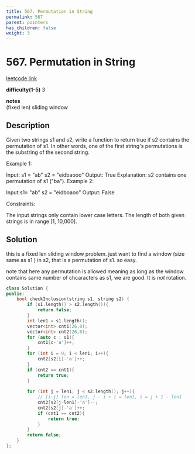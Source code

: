 ```yaml
---
title: 567. Permutation in String
permalink: 567
parent: pointers
has_children: false
weight: 3
---
```

# 567. Permutation in String
[leetcode link](https://leetcode.com/problems/permutation-in-string/)

**difficulty(1-5)** 
3

**notes**   
(fixed len) sliding window

## Description
Given two strings s1 and s2, write a function to return true if s2 contains the permutation of s1. In other words, one of the first string's permutations is the substring of the second string.

 

Example 1:

Input: s1 = "ab" s2 = "eidbaooo"
Output: True
Explanation: s2 contains one permutation of s1 ("ba").
Example 2:

Input:s1= "ab" s2 = "eidboaoo"
Output: False
 

Constraints:

The input strings only contain lower case letters.
The length of both given strings is in range [1, 10,000].

## Solution
this is a fixed len sliding window problem. 
just want to find a window (size same as s1 ) in s2, that is a permutation of s1. 
so easy.

note that here any permutation is allowed meaning as long as the window contains same number of chcaracters as s1, we are good. It is *not* rotation.

```c++
class Solution {
public:
    bool checkInclusion(string s1, string s2) {
        if (s1.length() > s2.length()){
            return false;
        }
        int len1 = s1.length();
        vector<int> cnt1(26,0);
        vector<int> cnt2(26,0);
        for (auto c : s1){
            cnt1[c-'a']++;
        }
        for (int i = 0; i < len1; i++){
            cnt2[s2[i]-'a']++;
        }
        if (cnt2 == cnt1){
            return true;
        }
        
        for (int j = len1; j < s2.length(); j++){
            // [i~j] len = len1, j - i + 1 = len1, i = j + 1 - len1
            cnt2[s2[j-len1]-'a']--;
            cnt2[s2[j]-'a']++;
            if (cnt1 == cnt2){
                return true;
            }
        }
        return false;
    }
};
```

<!-- 
Default label
{: .label }

Blue label
{: .label .label-blue }

Stable
{: .label .label-green }

New release
{: .label .label-purple }

Coming soon
{: .label .label-yellow }

Deprecated
{: .label .label-red } -->
